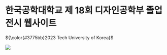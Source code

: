 # 한국공학대학교 제 18회 디자인공학부 졸업전시 웹사이트
<p>${\color{#3775bb}2023 Tech University of Korea}$</p>
<a href = "http://2023.tudesign.org/"><img src = "http://2023.tudesign.org/static/media/video00000018.5970009d2cddc8748c27.png"/></a>
